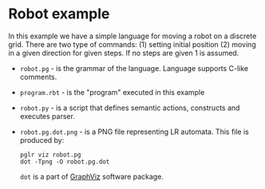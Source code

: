 # Robot example

In this example we have a simple language for moving a robot on a discrete grid.
There are two type of commands: (1) setting initial position (2) moving in a
given direction for given steps. If no steps are given 1 is assumed.

- `robot.pg` - is the grammar of the language. Language supports C-like comments.
- `program.rbt` - is the "program" executed in this example
- `robot.py` - is a script that defines semantic actions, constructs and
  executes parser.
- `robot.pg.dot.png` - is a PNG file representing LR automata. This file is
  produced by:

  ```
  pglr viz robot.pg
  dot -Tpng -O robot.pg.dot
  ```

  `dot` is a part of [GraphViz](http://graphviz.org/) software package.
